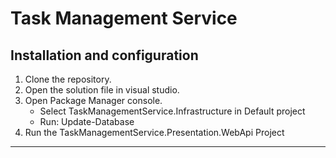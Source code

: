 # Task Management Service

## Installation and configuration
1. Clone the repository.
2. Open the solution file in visual studio.
3. Open Package Manager console.
    - Select TaskManagementService.Infrastructure in Default project
    - Run: Update-Database
4. Run the TaskManagementService.Presentation.WebApi Project
---


